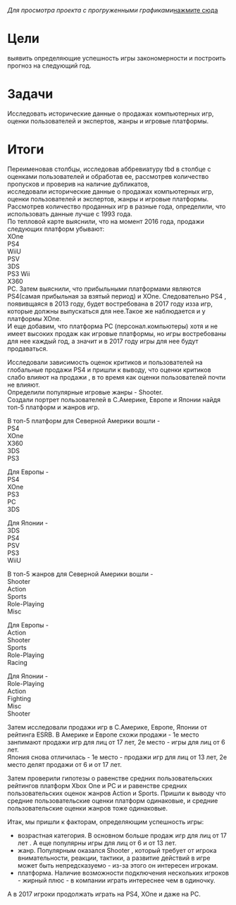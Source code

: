 *Для просмотра проекта с прогруженными графиками*[нажмите сюда](https://nbviewer.org/github/Jelezo/Practicum_projects/blob/d430a88207f9391500fbc425df240c1a8a7f0694/games/games_and_country.ipynb)

# Цели
выявить определяющие успешность игры закономерности и построить прогноз на следующий год.

# Задачи
Исследовать исторические данные о продажах компьютерных игр, оценки пользователей и экспертов, жанры и игровые платформы. 

# Итоги
Переименовав столбцы, исследовав аббревиатуру tbd в столбце с оценками пользователей и обработав ее, рассмотрев количество пропусков и проверив на наличие дубликатов,  
 исследовали исторические данные о продажах компьютерных игр, оценки пользователей и экспертов, жанры и игровые платформы.    
Рассмотрев количество проданных игр в разные года, определили, что использовать данные лучше с 1993 года.   
По тепловой карте выяснили, что на момент 2016 года, продажи следующих платформ убывают:  
XOne  
PS4   
WiiU   
PSV   
3DS   
PS3
Wii    
X360       
PC.
Затем выяснили, что прибыльными платформами являются PS4(самая прибыльная за взятый период) и XOne. Следовательно PS4 , появивщаяся в 2013 году, будет востребована в 2017 году изза игр, которые должны выпускаться для нее.Такое же наблюдается и у платформы XOne.  
 И еще добавим, что платформа PC (персонал.компьютеры) хотя и не имеет высоких продаж как игровые платформы, но игры востребованы для нее каждый год, а значит и в 2017 году игры для нее будут продаваться.  

Исследовали зависимость оценок критиков и пользователей на глобальные продажи PS4 и пришли к выводу, что оценки критиков слабо влияют на продажи , в то время как оценки  пользователей почти не влияют.  
Определили популярные игровые жанры - Shooter.  
Создали портрет пользователей в C.Америке, Европе и Японии найдя топ-5 платформ и жанров игр.

В топ-5 платформ для Северной Америки вошли -   
PS4     
XOne    
X360   
3DS     
PS3       

Для Европы -   
PS4     
XOne     
PS3      
PC       
3DS      

Для Японии -   
3DS     
PS4     
PSV     
PS3     
WiiU    

В топ-5 жанров для Северной Америки вошли -  
Shooter         
Action          
Sports         
Role-Playing   
Misc            

Для Европы -   
Action          
Shooter         
Sports          
Role-Playing    
Racing          

Для Японии -  
Role-Playing    
Action          
Fighting        
Misc            
Shooter          
 
Затем исследовали продажи игр в C.Америке, Европе, Японии от рейтинга ESRB.
В Америке и Европе схожи продажи - 1е место занпимают продажи игр для лиц от 17 лет, 2е место - игры для лиц от 6 лет.   
Япония снова отличилась - 1е место - продажи игр для лиц от 13 лет, 2е место делят продажи от 6 и от 17 лет. 

Затем проверили гипотезы о равенстве средних пользовательских рейтингов платформ Xbox One и PC и и равенстве средних пользовательских оценок жанров Action и Sports. Пришли к выводу что средние пользовательские оценки платформ одинаковые, и средние пользовательские оценки жанров тоже одинаковые.

Итак, мы пришли к факторам, определяющим успешность игры:
 - возрастная категория. В основном больше продаж игр для лиц от 17 лет . А еще популярны игры для лиц от 6 и от 13 лет.
 - жанр. Популярным оказался Shooter , который требует от игрока внимательности, реакции, тактики, а развитие действий в игре  может быть непредсказуемо - из-за этого он интересен игрокам.
 - платформа. Наличие возможности подключения нескольких игроков - жирный плюс - в компании играть интереснее чем в одиночку.   
 
А в 2017 игроки продолжать играть на PS4, XOne и даже на PC.







